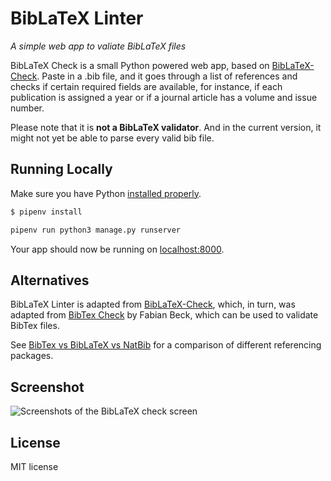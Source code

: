 BibLaTeX Linter
==============

*A simple web app to valiate BibLaTeX files*

BibLaTeX Check is a small Python powered web app, based on [BibLaTeX-Check](https://github.com/Pezmc/BibLaTeX-Check). Paste in a .bib file, and it goes through a list of references and checks if certain required fields are available, for instance, if each publication is assigned a year or if a journal article has a volume and issue number.

Please note that it is **not a BibLaTeX validator**. And in the current version, it might not yet be able to parse every valid bib file.

## Running Locally

Make sure you have Python [installed properly](http://install.python-guide.org).

```sh
$ pipenv install

pipenv run python3 manage.py runserver
```

Your app should now be running on [localhost:8000](http://localhost:8000/).

## Alternatives

BibLaTeX Linter is adapted from [BibLaTeX-Check](https://github.com/Pezmc/BibLaTeX-Check), which, in turn, was adapted from [BibTex Check](https://code.google.com/p/bibtex-check/) by Fabian Beck, which can be used to validate BibTex files.

See [BibTex vs BibLaTeX vs NatBib](http://tex.stackexchange.com/questions/25701/bibtex-vs-biber-and-BibLaTeX-vs-natbib) for a comparison of different referencing packages.

## Screenshot

![Screenshots of the BibLaTeX check screen](https://github.com/Pezmc/BibLaTeX-Check/blob/screenshots/screenshots/checkscreen.png?raw=true "BibLaTeX Check")

## License

MIT license